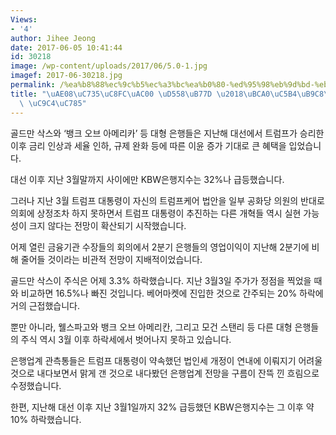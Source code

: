 ```yaml
---
Views:
- '4'
author: Jihee Jeong
date: 2017-06-05 10:41:44
id: 30218
image: /wp-content/uploads/2017/06/5.0-1.jpg
imagef: 2017-06-30218.jpg
permalink: /%ea%b8%88%ec%9c%b5%ec%a3%bc%ea%b0%80-%ed%95%98%eb%9d%bd-%eb%b2%a0%ec%96%b4%eb%a7%88%ec%bc%93-%ec%a7%84%ec%9e%85/
title: "\uAE08\uC735\uC8FC\uAC00 \uD558\uB77D \u2018\uBCA0\uC5B4\uB9C8\uCF13\u2019\
  \ \uC9C4\uC785"
---
```


골드만 삭스와 ‘뱅크 오브 아메리카’ 등 대형 은행들은 지난해 대선에서 트럼프가 승리한 이후 금리 인상과 세율 인하, 규제 완화 등에 따른 이윤 증가 기대로 큰 혜택을 입었습니다.

대선 이후 지난 3월말까지 사이에만 KBW은행지수는 32%나 급등했습니다.

그러나 지난 3월 트럼프 대통령이 자신의 트럼프케어 법안을 일부 공화당 의원의 반대로 의회에 상정조차 하지 못하면서 트럼프 대통령이 추진하는 다른 개혁들 역시 실현 가능성이 크지 않다는 전망이 확산되기 시작했습니다.

어제 열린 금융기관 수장들의 회의에서 2분기 은행들의 영업이익이 지난해 2분기에 비해 줄어들 것이라는 비관적 전망이 지배적이었습니다.

골드만 삭스이 주식은 어제 3.3% 하락했습니다. 지난 3월3일 주가가 정점을 찍었을 때와 비교하면 16.5%나 빠진 것입니다. 베어마켓에 진입한 것으로 간주되는 20% 하락에 거의 근접했습니다.

뿐만 아니라, 웰스파고와 뱅크 오브 아메리칸, 그리고 모건 스탠리 등 다른 대형 은행들의 주식 역시 3월 이후 하락세에서 벗어나지 못하고 있습니다.

은행업계 관측통들은 트럼프 대통령이 약속했던 법인세 개정이 연내에 이뤄지기 어려울 것으로 내다보면서 맑게 갠 것으로 내다봤던 은행업계 전망을 구름이 잔뜩 낀 흐림으로 수정했습니다.

한편, 지난해 대선 이후 지난 3월1일까지 32% 급등했던 KBW은행지수는 그 이후 약 10% 하락했습니다.